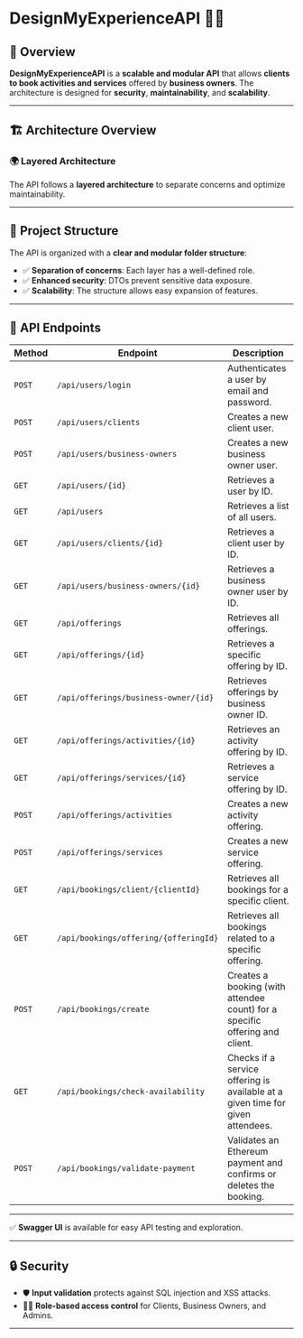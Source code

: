 # **DesignMyExperienceAPI** 🎨✨

## 📌 Overview

**DesignMyExperienceAPI** is a **scalable and modular API** that allows **clients to book activities and services** offered by **business owners**. The architecture is designed for **security**, **maintainability**, and **scalability**.

---

## 🏗 Architecture Overview

### 🌍 Layered Architecture

The API follows a **layered architecture** to separate concerns and optimize maintainability.

---

## 📂 Project Structure

The API is organized with a **clear and modular folder structure**:

- ✅ **Separation of concerns**: Each layer has a well-defined role.  
- ✅ **Enhanced security**: DTOs prevent sensitive data exposure.  
- ✅ **Scalability**: The structure allows easy expansion of features.  

---

## 🔌 API Endpoints

| **Method** | **Endpoint**                         | **Description**                                                                 |
|------------|--------------------------------------|---------------------------------------------------------------------------------|
| `POST`     | `/api/users/login`                   | Authenticates a user by email and password.                                     |
| `POST`     | `/api/users/clients`                 | Creates a new client user.                                                      |
| `POST`     | `/api/users/business-owners`         | Creates a new business owner user.                                              |
| `GET`      | `/api/users/{id}`                    | Retrieves a user by ID.                                                         |
| `GET`      | `/api/users`                         | Retrieves a list of all users.                                                  |
| `GET`      | `/api/users/clients/{id}`            | Retrieves a client user by ID.                                                  |
| `GET`      | `/api/users/business-owners/{id}`    | Retrieves a business owner user by ID.                                          |
| `GET`      | `/api/offerings`                     | Retrieves all offerings.                                                        |
| `GET`      | `/api/offerings/{id}`                | Retrieves a specific offering by ID.                                            |
| `GET`      | `/api/offerings/business-owner/{id}` | Retrieves offerings by business owner ID.                                       |
| `GET`      | `/api/offerings/activities/{id}`     | Retrieves an activity offering by ID.                                           |
| `GET`      | `/api/offerings/services/{id}`       | Retrieves a service offering by ID.                                             |
| `POST`     | `/api/offerings/activities`          | Creates a new activity offering.                                                |
| `POST`     | `/api/offerings/services`            | Creates a new service offering.                                                 |
| `GET`      | `/api/bookings/client/{clientId}`    | Retrieves all bookings for a specific client.                                   |
| `GET`      | `/api/bookings/offering/{offeringId}`| Retrieves all bookings related to a specific offering.                          |
| `POST`     | `/api/bookings/create`               | Creates a booking (with attendee count) for a specific offering and client.     |
| `GET`      | `/api/bookings/check-availability`   | Checks if a service offering is available at a given time for given attendees.  |
| `POST`     | `/api/bookings/validate-payment`     | Validates an Ethereum payment and confirms or deletes the booking.              |

---

✅ **Swagger UI** is available for easy API testing and exploration.

---

## 🔒 Security

- 🛡️ **Input validation** protects against SQL injection and XSS attacks.  
- 🧑‍💼 **Role-based access control** for Clients, Business Owners, and Admins.  

---
